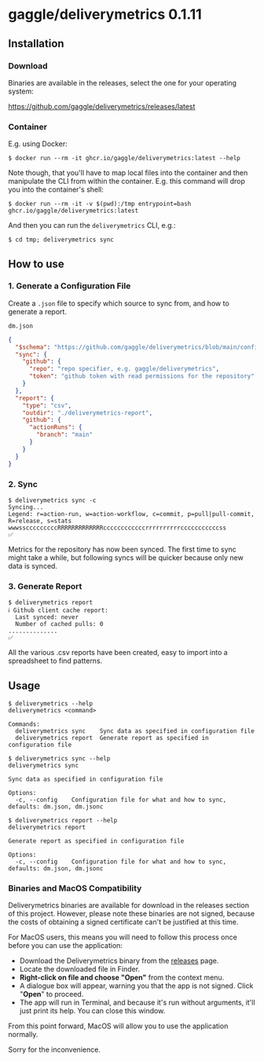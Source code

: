 # gaggle/deliverymetrics 0.1.11

## Installation

### Download

Binaries are available in the releases, select the one for your operating system:

https://github.com/gaggle/deliverymetrics/releases/latest

### Container

E.g. using Docker:

  ```shell
  $ docker run --rm -it ghcr.io/gaggle/deliverymetrics:latest --help
  ```

Note though,
that you'll have to map local files into the container
and then manipulate the CLI from within the container.
E.g. this command will drop you into the container's shell:

```shell
$ docker run --rm -it -v $(pwd):/tmp entrypoint=bash ghcr.io/gaggle/deliverymetrics:latest
```

And then you can run the `deliverymetrics` CLI, e.g.:

```shell
$ cd tmp; deliverymetrics sync
```

## How to use

### 1. Generate a Configuration File

Create a `.json` file to specify which source to sync from,
and how to generate a report.

`dm.json`

```json
{
  "$schema": "https://github.com/gaggle/deliverymetrics/blob/main/configuration-schema.json",
  "sync": {
    "github": {
      "repo": "repo specifier, e.g. gaggle/deliverymetrics",
      "token": "github token with read permissions for the repository"
    }
  },
  "report": {
    "type": "csv",
    "outdir": "./deliverymetrics-report",
    "github": {
      "actionRuns": {
        "branch": "main"
      }
    }
  }
}
```

### 2. Sync

```shell
$ deliverymetrics sync -c
Syncing...
Legend: r=action-run, w=action-workflow, c=commit, p=pull|pull-commit, R=release, s=stats
wwwsscccccccccRRRRRRRRRRRRRccccccccccccrrrrrrrrrrcccccccccccss
✅
```

Metrics for the repository has now been synced.
The first time to sync might take a while,
but following syncs will be quicker because only new data is synced.

### 3. Generate Report

```shell
$ deliverymetrics report
ℹ Github client cache report:
  Last synced: never
  Number of cached pulls: 0
..............
✅

```

All the various .csv reports have been created,
easy to import into a spreadsheet to find patterns.

## Usage

```shell
$ deliverymetrics --help
deliverymetrics <command>

Commands:
  deliverymetrics sync    Sync data as specified in configuration file
  deliverymetrics report  Generate report as specified in configuration file
```

```shell
$ deliverymetrics sync --help
deliverymetrics sync

Sync data as specified in configuration file

Options:
  -c, --config    Configuration file for what and how to sync, defaults: dm.json, dm.jsonc    
```

```shell
$ deliverymetrics report --help
deliverymetrics report

Generate report as specified in configuration file

Options:
  -c, --config    Configuration file for what and how to sync, defaults: dm.json, dm.jsonc
```

### Binaries and MacOS Compatibility

Deliverymetrics binaries are available for download in the releases section of this project.
However, please note these binaries are not signed,
because the costs of obtaining a signed certificate can't be justified at this time.

For MacOS users,
this means you will need to follow this process once before you can use the application:

* Download the Deliverymetrics binary from the [releases] page.
* Locate the downloaded file in Finder.
* **Right-click on file and choose "Open"** from the context menu.
* A dialogue box will appear, warning you that the app is not signed. Click "**Open**" to proceed.
* The app will run in Terminal,
  and because it's run without arguments, it'll just print its help.
  You can close this window.

From this point forward,
MacOS will allow you to use the application normally.

Sorry for the inconvenience.

[releases]: https://github.com/gaggle/deliverymetrics/releases
